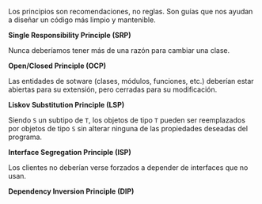 Los principios son recomendaciones, no reglas. Son guías que nos ayudan a diseñar un código más limpio y mantenible.

**Single Responsibility Principle (SRP)**

Nunca deberíamos tener más de una razón para cambiar una clase.

**Open/Closed Principle (OCP)**

Las entidades de sotware (clases, módulos, funciones, etc.) deberían estar abiertas para su extensión, pero cerradas para su modificación.

**Liskov Substitution Principle (LSP)**

Siendo `S` un subtipo de `T`, los objetos de tipo `T` pueden ser reemplazados por objetos de tipo `S` sin alterar ninguna de las propiedades deseadas del programa.

**Interface Segregation Principle (ISP)**


Los clientes no deberían verse forzados a depender de interfaces que no usan.    


**Dependency Inversion Principle (DIP)**
